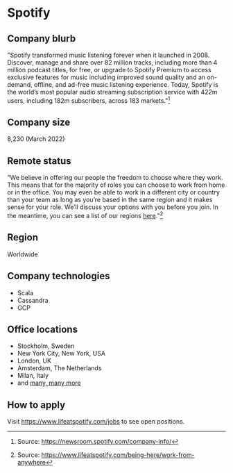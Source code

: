 # Spotify

## Company blurb

"Spotify transformed music listening forever when it launched in 2008. Discover, manage and share over 82 million tracks, including more than 4 million podcast titles, for free, or upgrade to Spotify Premium to access exclusive features for music including improved sound quality and an on-demand, offline, and ad-free music listening experience. Today, Spotify is the world’s most popular audio streaming subscription service with 422m users, including 182m subscribers, across 183 markets."[^1]

[^1]: Source: https://newsroom.spotify.com/company-info/

## Company size

8,230 (March 2022)

## Remote status

"We believe in offering our people the freedom to choose where they work. This means that for the majority of roles you can choose to work from home or in the office. You may even be able to work in a different city or country than your team as long as you’re based in the same region and it makes sense for your role. We’ll discuss your options with you before you join. In the meantime, you can see a list of our regions [here](https://www.lifeatspotify.com/work-by-region)."[^2]

[^2]: Source: https://www.lifeatspotify.com/being-here/work-from-anywhere

## Region

Worldwide

## Company technologies

- Scala
- Cassandra
- GCP

## Office locations

- Stockholm, Sweden
- New York City, New York, USA
- London, UK
- Amsterdam, The Netherlands
- Milan, Italy
- and [many, many more](https://www.lifeatspotify.com/locations)

## How to apply

Visit https://www.lifeatspotify.com/jobs to see open positions.
